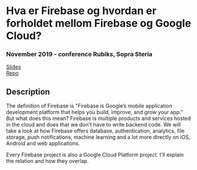 # Hva er Firebase og hvordan er forholdet mellom Firebase og Google Cloud?

### November 2019 - conference Rubiks, Sopra Steria
[Slides](https://drive.google.com/file/d/18aKeAta5iO61tLYJfV3PU3ZVQfaQCtlf/view?usp=sharing)  
[Repo](https://github.com/gautemo/fama)

## Description
The definition of Firebase is "Firebase is Google’s mobile application development platform that helps you build, improve, and grow your app."
But what does this mean? Firebase is multiple products and services hosted in the cloud and does that we don't have to write backend code.
We will take a look at how Firebase offers database, authentication, analytics, file storage, push notifications, machine learning and a lot more directly on iOS, Android and web applications.

Every Firebase project is also a Google Cloud Platform project. I'll explain the relation and how they overlap.